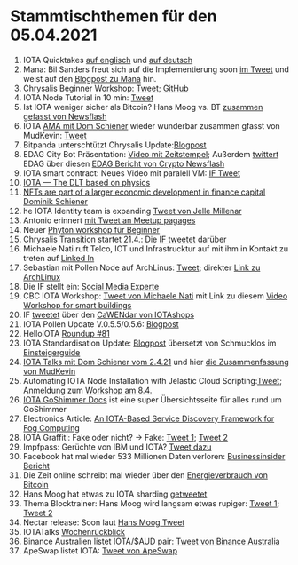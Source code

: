 

# Stammtischthemen für den 05.04.2021

1. IOTA Quicktakes [auf englisch](https://twitter.com/iota/status/1376626924945084417?s=20) und [auf deutsch](https://www.youtube.com/watch?v=BVfd2ZzlCtg&feature=youtu.be)
2. Mana: Bil Sanders freut sich auf die Implementierung soon [im Tweet](https://twitter.com/BillySandersIF/status/1376779630103912448?s=20) und weist auf den [Blogpost zu Mana](https://blog.iota.org/explaining-mana-in-iota-part-2/) hin.
3. Chrysalis Beginner Workshop: [Tweet](https://twitter.com/Schmucklos_/status/1376833774097469442?s=20); [GitHub](https://github.com/AdamValach/Python-IOTA-Chrysalis-Workshop)
4. IOTA Node Tutorial in 10 min: [Tweet](https://twitter.com/IotaSonic/status/1375226496495804420?s=20)
5. Ist IOTA weniger sicher als Bitcoin? Hans Moog vs. BT [zusammen gefasst von Newsflash](https://www.crypto-news-flash.com/de/ist-iota-weniger-sicher-als-bitcoin-hans-moog-raeumt-mit-der-kritik-auf/?_unique_id=6062f2031a4df)
6. IOTA [AMA mit Dom Schiener](https://youtu.be/k30ptdJBWXM) wieder wunderbar zusammen gfasst von MudKevin: [Tweet](https://twitter.com/MudKevin/status/1377376448374132738?s=19)
7. Bitpanda unterschtützt Chrysalis Update:[Blogpost](https://blog.bitpanda.com/de/bitpanda-wird-das-chrysalis-update-von-iota-vollstandig-unterstutzen/)
8. EDAG City Bot Präsentation: [Video mit Zeitstempel](https://www.youtube.com/watch?v=-fAmZV-9Ays&t=5659s); Außerdem [twittert](https://twitter.com/EDAGGroup/status/1377245140692131845?s=20) EDAG über diesen [EDAG Bericht von Crypto Newsflash](https://www.crypto-news-flash.com/iota-will-serve-as-a-micropayment-system-for-the-edag-citybot/?_unique_id=606454dd7a8f3)
9. IOTA smart contract: Neues Video mit paralell VM: [IF Tweet](https://twitter.com/iota/status/1376883603771113474?s=20)
10. [IOTA — The DLT based on physics](https://jamie-hicks.medium.com/iota-the-dlt-based-on-physics-1d89f39dec4a)
11. [NFTs are part of a larger economic development in finance capital Dominik Schiener](https://consent.yahoo.com/v2/collectConsent?sessionId=3_cc-session_4210845b-e8c2-42f7-86b6-c5339ccd0426)
12. he IOTA Identity team is expanding [Tweet von Jelle Millenar](https://twitter.com/JelleFm/status/1377193115950456832?s=19)
13. Antonio erinnert [mit Tweet an Meetup pagages](https://twitter.com/antonionardella/status/1377216373764587524?s=19)
14. Neuer [Phyton workshop für Beginner](https://github.com/AdamValach/Python-IOTA-Chrysalis-Workshop)
15. Chrysalis Transition startet 21.4.: Die [IF tweetet](https://twitter.com/iota/status/1377223811116961793?s=20) darüber
16. Michaele Nati ruft Telco, IOT und Infrastrucktur auf mit ihm in Kontakt zu treten auf [Linked In](https://www.linkedin.com/feed/update/urn:li:share:6783071581477335042)
17. Sebastian mit Pollen Node auf ArchLinus: [Tweet](https://twitter.com/setBoolean/status/1377467094506344448?s=20); direkter [Link zu ArchLinux](https://aur.archlinux.org/packages/goshimmer-bin/)
18.  Die IF stellt ein: [Social Media Experte](https://twitter.com/iota/status/1377546393754173440?s=19)
19.  CBC IOTA Workshop: [Tweet von Michaele Nati](https://twitter.com/michelenati/status/1377573859487006723?s=20) mit Link zu diesem [Video Workshop for smart buildings](https://www.youtube.com/watch?v=Fof2DNuizro)
20.  IF [tweetet](https://twitter.com/iota/status/1377616576959164440?s=19) über den [CaWENdar von IOTAshops](https://t.co/K3alVmDWuj?amp=1)
21.  IOTA Pollen Update V.0.5.5/0.5.6: [Blogpost](https://blog.iota.org/pollen-testnet-v0-5-5-release-notes/)
22.  HelloIOTA [Roundup #81](https://www.youtube.com/watch?v=qlDm2fXJEeI)
23.  IOTA Standardisation Update: [Blogpost](https://blog.iota.org/iota-standardization-update-april-2021/) übersetzt von Schmucklos im [Einsteigerguide](https://iota-einsteiger-guide.de/update-apr-21.html)
24.  [IOTA Talks mit Dom Schiener vom 2.4.21](https://www.youtube.com/watch?v=yI9SZzI5r8Y) und hier [die Zusammenfassung von MudKevin](https://twitter.com/MudKevin/status/1378089166630658050?s=19) 
25.  Automating IOTA Node Installation with Jelastic Cloud Scripting:[Tweet](https://twitter.com/siruslan/status/1378348440166486017?s=20); Anmeldung zum [Workshop am 8.4.](https://jelastic.com/iota/)
26.  [IOTA GoShimmer Docs](http://goshimmer.docs.iota.org/goshimmer.html) ist eine super Übersichtsseite für alles rund um GoShimmer
27.  Electronics Article: [An IOTA-Based Service Discovery Framework for Fog Computing](file:///C:/Users/Volker/Desktop/electronics-10-00844-v2.pdf)
28.  IOTA Graffiti: Fake oder nicht? -> Fake: [Tweet 1](https://twitter.com/AC02835508/status/1378622117982404611?s=20); [Tweet 2](https://twitter.com/IOTAHULK/status/1378665709992042498?s=20)
29.  Impfpass: Gerüchte von IBM und IOTA? [Tweet dazu](https://twitter.com/IotaBullrun2020/status/1378650349419036672?s=20) 
30.  Facebook hat mal wieder 533 Millionen Daten verloren: [Businessinsider Bericht](https://www.businessinsider.com/stolen-data-of-533-million-facebook-users-leaked-online-2021-4?r=DE&IR=T)
31.  Die Zeit online schreibt mal wieder über den [Energieverbrauch von Bitcoin](https://twitter.com/zeitonline/status/1378295394162126848?s=20)
32.  Hans Moog hat etwas zu IOTA sharding [getweetet](https://twitter.com/hus_qy/status/1376971357070704644?s=20)
33.  Thema Blocktrainer: Hans Moog wird langsam etwas rupiger: [Tweet 1](https://twitter.com/hus_qy/status/1376445408134582274?s=20); [Tweet 2](https://twitter.com/hus_qy/status/1376446682972426241?s=20)
34.  Nectar release: Soon laut [Hans Moog Tweet](https://twitter.com/hus_qy/status/1376299734055391232?s=20)
35.  IOTATalks [Wochenrückblick](https://www.iota-talk.com/index.php?article-amp/82-wochenr%C3%BCckblick-vom-28-m%C3%A4rz-bis-3-april-2021/&article%2F82-wochenr%C3%BCckblick-vom-28-m%C3%A4rz-bis-3-april-2021%2F=&__twitter_impression=true)
36.  Binance Australien listet IOTA/$AUD pair: [Tweet von Binance Australia](https://twitter.com/Binance_AUS/status/1378927576253493251?s=19)
37.  ApeSwap listet IOTA: [Tweet von ApeSwap](https://twitter.com/ape_swap/status/1378913303271981056?s=19) 
